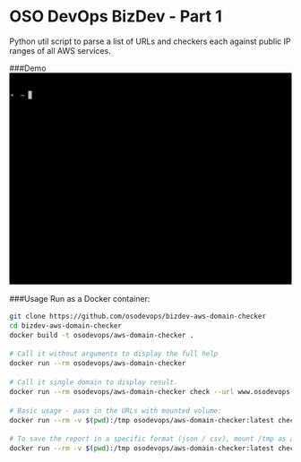 # OSO DevOps BizDev - Part 1
Python util script to parse a list of URLs and checkers each against public IP ranges of all AWS services.

###Demo
![AWS Domain Chccjer Demo](demo/aws-checker-small.gif) 

###Usage
Run as a Docker container:

~~~bash
git clone https://github.com/osodevops/bizdev-aws-domain-checker
cd bizdev-aws-domain-checker
docker build -t osodevops/aws-domain-checker .

# Call it without arguments to display the full help
docker run --rm osodevops/aws-domain-checker

# Call it single domain to display result.
docker run --rm osodevops/aws-domain-checker check --url www.osodevops.io

# Basic usage - pass in the URLs with mounted volume:
docker run --rm -v $(pwd):/tmp osodevops/aws-domain-checker:latest check --website-list ./tmp/big_data_london_exhibitors.json

# To save the report in a specific format (json / csv), mount /tmp as a volume:
docker run --rm -v $(pwd):/tmp osodevops/aws-domain-checker:latest check --website-list ./tmp/big_data_london_exhibitors.json --export-json /tmp/out.json
~~~
